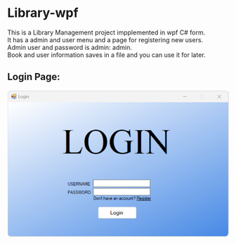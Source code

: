 # Library-wpf
This is a Library Management project impplemented in wpf C# form.\
It has a admin and user menu and a page for registering new users.\
Admin user and password is admin: admin.\
Book and user information saves in a file and you can use it for later.
<h2>Login Page:</h2>
<p align="center">
   
  <img src="https://github.com/TheBigBaldHead/Library-wpf/blob/main/pictures/login.png" title="Login Page">
</p>

